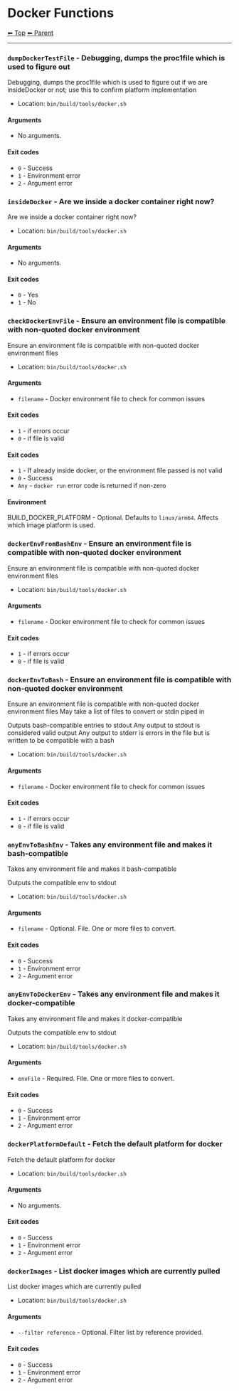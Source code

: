 # Docker Functions

<!-- TEMPLATE header 2 -->
[⬅ Top](index.md) [⬅ Parent ](../index.md)
<hr />

### `dumpDockerTestFile` - Debugging, dumps the proc1file which is used to figure out

Debugging, dumps the proc1file which is used to figure out if we
are insideDocker or not; use this to confirm platform implementation

- Location: `bin/build/tools/docker.sh`

#### Arguments

- No arguments.

#### Exit codes

- `0` - Success
- `1` - Environment error
- `2` - Argument error
### `insideDocker` - Are we inside a docker container right now?

Are we inside a docker container right now?

- Location: `bin/build/tools/docker.sh`

#### Arguments

- No arguments.

#### Exit codes

- `0` - Yes
- `1` - No
### `checkDockerEnvFile` - Ensure an environment file is compatible with non-quoted docker environment

Ensure an environment file is compatible with non-quoted docker environment files

- Location: `bin/build/tools/docker.sh`

#### Arguments

- `filename` - Docker environment file to check for common issues

#### Exit codes

- `1` - if errors occur
- `0` - if file is valid
#### Exit codes

- `1` - If already inside docker, or the environment file passed is not valid
- `0` - Success
- `Any` - `docker run` error code is returned if non-zero

#### Environment

BUILD_DOCKER_PLATFORM - Optional. Defaults to `linux/arm64`. Affects which image platform is used.
### `dockerEnvFromBashEnv` - Ensure an environment file is compatible with non-quoted docker environment

Ensure an environment file is compatible with non-quoted docker environment files

- Location: `bin/build/tools/docker.sh`

#### Arguments

- `filename` - Docker environment file to check for common issues

#### Exit codes

- `1` - if errors occur
- `0` - if file is valid
### `dockerEnvToBash` - Ensure an environment file is compatible with non-quoted docker environment

Ensure an environment file is compatible with non-quoted docker environment files
May take a list of files to convert or stdin piped in

Outputs bash-compatible entries to stdout
Any output to stdout is considered valid output
Any output to stderr is errors in the file but is written to be compatible with a bash

- Location: `bin/build/tools/docker.sh`

#### Arguments

- `filename` - Docker environment file to check for common issues

#### Exit codes

- `1` - if errors occur
- `0` - if file is valid
### `anyEnvToBashEnv` - Takes any environment file and makes it bash-compatible

Takes any environment file and makes it bash-compatible

Outputs the compatible env to stdout

- Location: `bin/build/tools/docker.sh`

#### Arguments

- `filename` - Optional. File. One or more files to convert.

#### Exit codes

- `0` - Success
- `1` - Environment error
- `2` - Argument error
### `anyEnvToDockerEnv` - Takes any environment file and makes it docker-compatible

Takes any environment file and makes it docker-compatible

Outputs the compatible env to stdout

- Location: `bin/build/tools/docker.sh`

#### Arguments

- `envFile` - Required. File. One or more files to convert.

#### Exit codes

- `0` - Success
- `1` - Environment error
- `2` - Argument error
### `dockerPlatformDefault` - Fetch the default platform for docker

Fetch the default platform for docker

- Location: `bin/build/tools/docker.sh`

#### Arguments

- No arguments.

#### Exit codes

- `0` - Success
- `1` - Environment error
- `2` - Argument error
### `dockerImages` - List docker images which are currently pulled

List docker images which are currently pulled

- Location: `bin/build/tools/docker.sh`

#### Arguments

- `--filter reference` - Optional. Filter list by reference provided.

#### Exit codes

- `0` - Success
- `1` - Environment error
- `2` - Argument error
